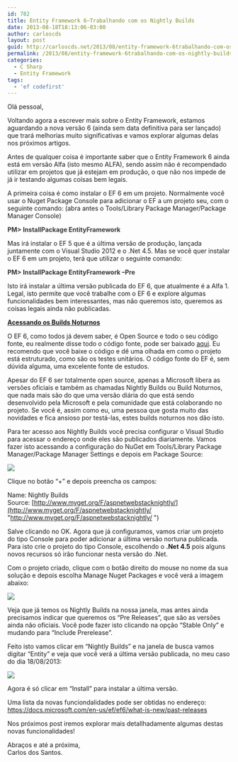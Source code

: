 ```yaml
---
id: 782
title: Entity Framework 6–Trabalhando com os Nightly Builds
date: 2013-08-18T18:13:06-03:00
author: carloscds
layout: post
guid: http://carloscds.net/2013/08/entity-framework-6trabalhando-com-os-nightly-builds/
permalink: /2013/08/entity-framework-6trabalhando-com-os-nightly-builds/
categories:
  - C Sharp
  - Entity Framework
tags:
  - 'ef codefirst'
---
```

Olá pessoal,

Voltando agora a escrever mais sobre o Entity Framework, estamos aguardando a nova versão 6 (ainda sem data definitiva para ser lançado) que trará melhorias muito significativas e vamos explorar algumas delas nos próximos artigos.

Antes de qualquer coisa é importante saber que o Entity Framework 6 ainda está em versão Alfa (isto mesmo ALFA), sendo assim não é recompendado utilizar em projetos que já estejam em produção, o que não nos impede de já ir testando algumas coisas bem legais.

A primeira coisa é como instalar o EF 6 em um projeto. Normalmente você usar o Nuget Package Console para adicionar o EF a um projeto seu, com o seguinte comando: (abra antes o Tools/Library Package Manager/Package Manager Console)

**<span style="color: #373737;">PM> InstallPackage EntityFramework</span>**

Mas irá instalar o EF 5 que é a última versão de produção, lançada juntamente com o Visual Studio 2012 e o .Net 4.5. Mas se você quer instalar o EF 6 em um projeto, terá que utilizar o seguinte comando:

**<span style="color: #373737;">PM> InstallPackage EntityFramework –Pre</span>**

Isto irá instalar a última versão publicada do EF 6, que atualmente é a Alfa 1. Legal, isto permite que você trabalhe com o EF 6 e explore algumas funcionalidades bem interessantes, mas não queremos isto, queremos as coisas legais ainda não publicadas.

**<u>Acessando os Builds Noturnos</u>**

O EF 6, como todos já devem saber, é Open Source e todo o seu código fonte, eu realmente disse todo o código fonte, pode ser baixado [aqui](https://github.com/dotnet/ef6). Eu recomendo que você baixe o código e dê uma olhada em como o projeto está estruturado, como são os testes unitários. O código fonte do EF é, sem dúvida alguma, uma excelente fonte de estudos.

Apesar do EF 6 ser totalmente open source, apenas a Microsoft libera as versões oficiais e também as chamadas Nightly Builds ou Build Noturnos, que nada mais são do que uma versão diária do que está sendo desenvolvido pela Microsoft e pela comunidade que está colaborando no projeto. Se você é, assim como eu, uma pessoa que gosta muito das novidades e fica ansioso por testá-las, estes builds noturnos nos dão isto.

Para ter acesso aos Nightly Builds você precisa configurar o Visual Studio para acessar o endereço onde eles são publicados diariamente. Vamos fazer isto acessando a configuração do NuGet em Tools/Library Package Manager/Package Manager Settings e depois em Package Source:

![]( wp-content/uploads/2013/08/SNAGHTMLc0f2ab22.png)

Clique no botão “+” e depois preencha os campos:

Name: Nightly Builds  
Source: [http://www.myget.org/F/aspnetwebstacknightly/](http://www.myget.org/F/aspnetwebstacknightly/ "http://www.myget.org/F/aspnetwebstacknightly/ ") 

Salve clicando no OK. Agora que já configuramos, vamos criar um projeto do tipo Console para poder adicionar a última versão nortuna publicada. Para isto crie o projeto do tipo Console, escolhendo o **.Net 4.5** pois alguns novos recursos só irão funcionar nesta versão do .Net.

Com o projeto criado, clique com o botão direito do mouse no nome da sua solução e depois escolha Manage Nuget Packages e você verá a imagem abaixo:

![]( wp-content/uploads/2013/08/SNAGHTMLc1440a32.png)

Veja que já temos os Nightly Builds na nossa janela, mas antes ainda precisamos indicar que queremos os “Pre Releases”, que são as versões ainda não oficiais. Você pode fazer isto clicando na opção “Stable Only” e mudando para “Include Prerelease”.

Feito isto vamos clicar em “Nightly Builds” e na janela de busca vamos digitar “Entity” e veja que você verá a última versão publicada, no meu caso do dia 18/08/2013:

![]( wp-content/uploads/2013/08/SNAGHTMLc1720992.png)

Agora é só clicar em “Install” para instalar a última versão.

Uma lista da novas funciondalidades pode ser obtidas no endereço:  
https://docs.microsoft.com/en-us/ef/ef6/what-is-new/past-releases

Nos próximos post iremos explorar mais detallhadamente algumas destas novas funcionalidades!

Abraços e até a próxima,  
Carlos dos Santos.